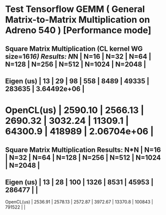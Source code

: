 Test Tensorflow GEMM ( General Matrix-to-Matrix Multiplication on Adreno 540 ) [Performance mode]
===============================================================================================
Square Matrix Multiplication (CL kernel WG size=16*16) Results:
     N*N   |  N=16   |  N=32   |  N=64   |  N=128  |  N=256  |  N=512  |  N=1024 |  N=2048    |
-----------------------------------------------------------------------------------------------
Eigen (us) | 13      | 29      | 98      | 558     | 8489    | 49335   | 283635  | 3.64492e+06 |
-----------------------------------------------------------------------------------------------
OpenCL(us) | 2590.10 | 2566.13 | 2690.32 | 3032.24 | 11309.1 | 64300.9 | 418989  | 2.06704e+06 |
===============================================================================================
Square Matrix Multiplication Results:
     N*N   |  N=16   |  N=32   |  N=64   |  N=128  |  N=256  |  N=512  |  N=1024 |  N=2048    |
-----------------------------------------------------------------------------------------------
Eigen (us) | 13      | 28      | 100     | 1326    | 8531    | 45953   | 286477  |  |
-----------------------------------------------------------------------------------------------
OpenCL(us) | 2536.91 | 2578.13 | 2572.87 | 3972.67 | 13370.8 | 100843  | 791522  |  |
